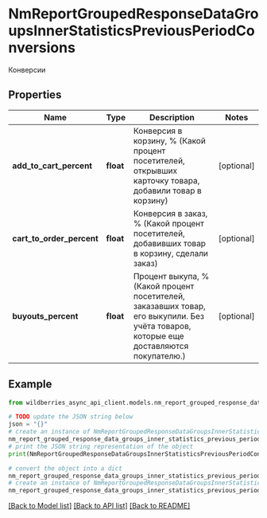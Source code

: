 # NmReportGroupedResponseDataGroupsInnerStatisticsPreviousPeriodConversions

Конверсии

## Properties

Name | Type | Description | Notes
------------ | ------------- | ------------- | -------------
**add_to_cart_percent** | **float** | Конверсия в корзину, % (Какой процент посетителей, открывших карточку товара, добавили товар в корзину) | [optional] 
**cart_to_order_percent** | **float** | Конверсия в заказ, % (Какой процент посетителей, добавивших товар в корзину, сделали заказ) | [optional] 
**buyouts_percent** | **float** | Процент выкупа, % (Какой процент посетителей, заказавших товар, его выкупили. Без учёта товаров, которые еще доставляются покупателю.) | [optional] 

## Example

```python
from wildberries_async_api_client.models.nm_report_grouped_response_data_groups_inner_statistics_previous_period_conversions import NmReportGroupedResponseDataGroupsInnerStatisticsPreviousPeriodConversions

# TODO update the JSON string below
json = "{}"
# create an instance of NmReportGroupedResponseDataGroupsInnerStatisticsPreviousPeriodConversions from a JSON string
nm_report_grouped_response_data_groups_inner_statistics_previous_period_conversions_instance = NmReportGroupedResponseDataGroupsInnerStatisticsPreviousPeriodConversions.from_json(json)
# print the JSON string representation of the object
print(NmReportGroupedResponseDataGroupsInnerStatisticsPreviousPeriodConversions.to_json())

# convert the object into a dict
nm_report_grouped_response_data_groups_inner_statistics_previous_period_conversions_dict = nm_report_grouped_response_data_groups_inner_statistics_previous_period_conversions_instance.to_dict()
# create an instance of NmReportGroupedResponseDataGroupsInnerStatisticsPreviousPeriodConversions from a dict
nm_report_grouped_response_data_groups_inner_statistics_previous_period_conversions_from_dict = NmReportGroupedResponseDataGroupsInnerStatisticsPreviousPeriodConversions.from_dict(nm_report_grouped_response_data_groups_inner_statistics_previous_period_conversions_dict)
```
[[Back to Model list]](../README.md#documentation-for-models) [[Back to API list]](../README.md#documentation-for-api-endpoints) [[Back to README]](../README.md)


